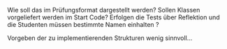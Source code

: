 Wie soll das im Prüfungsformat dargestellt werden?
Sollen Klassen vorgeliefert werden im Start Code?
Erfolgen die Tests über Reflektion und die Studenten müssen bestimmte Namen einhalten ?

Vorgeben der zu implementierenden Strukturen wenig sinnvoll...